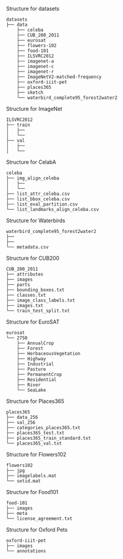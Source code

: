 Structure for datasets
```
datasets
├── data
    ├── celeba
    ├── CUB_200_2011
    ├── eurosat
    ├── flowers-102
    ├── food-101
    ├── ILSVRC2012
    ├── imagenet-a
    ├── imagenet-c
    ├── imagenet-r
    ├── ImageNetV2-matched-frequency
    ├── oxford-iiit-pet
    ├── places365
    ├── sketch
    └── waterbird_complete95_forest2water2
```


Structure for ImageNet
```
ILSVRC2012
├── train
│   ├── 
│   └── 
├── val
│   ├── 
│   └── 
```

Structure for CelabA
```
celeba
├── img_align_celeba
│   ├── 
│   └── 
├── list_attr_celeba.csv
├── list_bbox_celeba.csv
├── list_eval_partition.csv
└── list_landmarks_align_celeba.csv
```

Structure for Waterbirds
```
waterbird_complete95_forest2water2
├── 
├── 
└── metadata.csv
```

Structure for CUB200
```
CUB_200_2011
├── attributes
├── images
├── parts
├── bounding_boxes.txt
├── classes.txt
├── image_class_labels.txt
├── images.txt
└── train_test_split.txt
```

Structure for EuroSAT
```
eurosat
└── 2750
    ├── AnnualCrop
    ├── Forest
    ├── HerbaceousVegetation
    ├── Highway
    ├── Industrial
    ├── Pasture
    ├── PermanentCrop
    ├── Residential
    ├── River
    └── SeaLake
```

Structure for Places365
```
places365
├── data_256
├── val_256
├── categories_places365.txt
├── places365_test.txt
├── places365_train_standard.txt
└── places365_val.txt
```


Structure for Flowers102
```
flowers102
├── jpg
├── imagelabels.mat
└── setid.mat
```

Structure for Food101
```
food-101
├── images
├── meta
└── license_agreement.txt
```

Structure for Oxford Pets
```
oxford-iiit-pet
├── images
└── annotations
```
